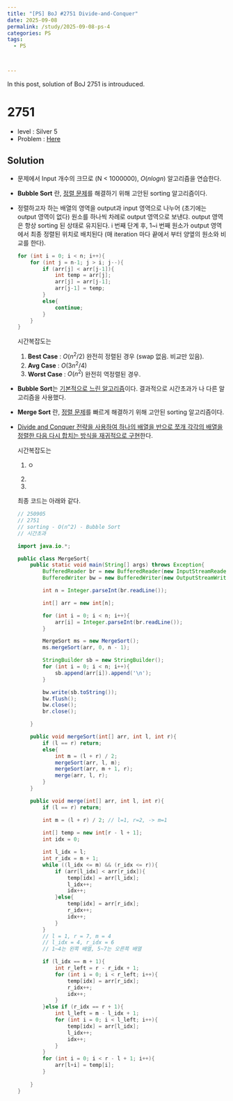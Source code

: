 ```yaml
---
title: "[PS] BoJ #2751 Divide-and-Conquer"
date: 2025-09-08
permalink: /study/2025-09-08-ps-4
categories: PS
tags: 
  - PS



---
```


In this post, solution of BoJ 2751 is introuduced. 



# 2751

- level : Silver 5
- Problem : <a href = " https://www.acmicpc.net/problem/2751"> Here </a>



## Solution

- 문제에서 Input 개수의 크므로 (N < 1000000), $O(nlogn)$ 알고리즘을 연습한다. 

- **Bubble Sort** 란, <u>정렬 문제</u>를 해결하기 위해 고안된 sorting 알고리즘이다. 

- 정렬하고자 하는 배열의 영역을 output과 input 영역으로 나누어 (초기에는 output 영역이 없다) 원소를 하나씩 차례로 output 영역으로 보낸댜. output 영역은 항상 sorting 된 상태로 유지된다. i 번째 단계 후, 1~i 번째 원소가 output 영역에서 최종 정렬된 위치로 배치된다 (매 iteration 마다 끝에서 부터 양옆의 원소와 비교를 한다). 

  ```java
  for (int i = 0; i < n; i++){
      for (int j = n-1; j > i; j--){
          if (arr[j] < arr[j-1]){
              int temp = arr[j];
              arr[j] = arr[j-1];
              arr[j-1] = temp;
          }
          else{
              continue;
          }
      }
  }
  ```

  시간복잡도는 

  1. **Best Case** :  $O(n^2/2)$ 완전히 정렬된 경우 (swap 없음. 비교만 있음).
  3. **Avg Case** : $O(3n^2/4)$
  4. **Worst Case** : $O(n^2)$ 완전히 역정렬된 경우.
  
- **Bubble Sort**는 <u>기본적으로 느린 알고리즘</u>이다. 결과적으로 시간초과가 나 다른 알고리즘을 사용했다.

  

- **Merge Sort** 란, <u>정렬 문제</u>를 빠르게 해결하기 위해 고안된 sorting 알고리즘이다. 

- <u>Divide and Conquer 전략을 사용하여 하나의 배열을 반으로 쪼개 각각의 배열을 정렬한 다음 다시 합치는 방식을 재귀적으로 구현</u>한다.

  시간복잡도는

  1. ㅇ
  
  2. 
  
  3. 
  
  
  
  최종 코드는 아래와 같다.
  
  ```java
  // 250905
  // 2751
  // sorting - O(n^2) - Bubble Sort
  // 시간초과
  
  import java.io.*;
  
  public class MergeSort{
      public static void main(String[] args) throws Exception{
          BufferedReader br = new BufferedReader(new InputStreamReader(System.in));
          BufferedWriter bw = new BufferedWriter(new OutputStreamWriter(System.out));
  
          int n = Integer.parseInt(br.readLine());
  
          int[] arr = new int[n];
  
          for (int i = 0; i < n; i++){
              arr[i] = Integer.parseInt(br.readLine());
          }
  
          MergeSort ms = new MergeSort();
          ms.mergeSort(arr, 0, n - 1);
  
          StringBuilder sb = new StringBuilder();
          for (int i = 0; i < n; i++){
              sb.append(arr[i]).append('\n');
          }
  
          bw.write(sb.toString());
          bw.flush();
          bw.close();
          br.close();
  
      }
  
      public void mergeSort(int[] arr, int l, int r){
          if (l == r) return;
          else{
              int m = (l + r) / 2;
              mergeSort(arr, l, m);
              mergeSort(arr, m + 1, r);
              merge(arr, l, r);
          }
      }
  
      public void merge(int[] arr, int l, int r){
          if (l == r) return;
  
          int m = (l + r) / 2; // l=1, r=2, -> m=1
      
          int[] temp = new int[r - l + 1];
          int idx = 0;
  
          int l_idx = l;
          int r_idx = m + 1;
          while ((l_idx <= m) && (r_idx <= r)){
              if (arr[l_idx] < arr[r_idx]){
                  temp[idx] = arr[l_idx];
                  l_idx++;
                  idx++;
              }else{
                  temp[idx] = arr[r_idx];
                  r_idx++;
                  idx++;
              }
          }
          // l = 1, r = 7, m = 4
          // l_idx = 4, r_idx = 6
          // 1~4는 왼쪽 배열, 5~7는 오른쪽 배열
  
          if (l_idx == m + 1){
              int r_left = r - r_idx + 1;
              for (int i = 0; i < r_left; i++){
                  temp[idx] = arr[r_idx];
                  r_idx++;
                  idx++;
              }
          }else if (r_idx == r + 1){
              int l_left = m - l_idx + 1;
              for (int i = 0; i < l_left; i++){
                  temp[idx] = arr[l_idx];
                  l_idx++;
                  idx++;
              }
          }
          for (int i = 0; i < r - l + 1; i++){
              arr[l+i] = temp[i];
          } 
      
      }
  }
  ```